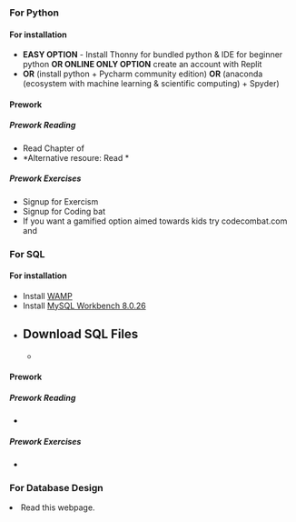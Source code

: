### For Python
#### For installation
- **EASY OPTION** - Install Thonny for bundled python & IDE for beginner python **OR ONLINE ONLY OPTION** create an account with Replit
- **OR** (install python + Pycharm community edition) **OR** (anaconda (ecosystem with machine learning & scientific computing) + Spyder)

#### Prework
##### Prework Reading
- Read Chapter of
- *Alternative resoure: Read *
  
##### Prework Exercises
- Signup for Exercism
- Signup for Coding bat
- If you want a gamified option aimed towards kids try codecombat.com and 

### For SQL
#### For installation
- Install [WAMP](https://sourceforge.net/projects/wampserver/files/latest/download)
- Install [MySQL Workbench 8.0.26](https://downloads.mysql.com/archives/get/p/8/file/mysql-workbench-community-8.0.26-winx64.msi)
- Download SQL Files
  -
  -
  
#### Prework
##### Prework Reading
-
##### Prework Exercises
-
### For Database Design
  <li> Read this webpage.
    </li>

